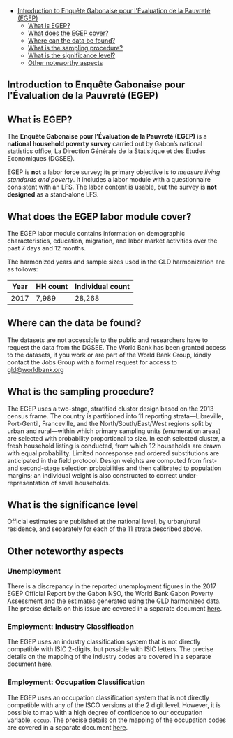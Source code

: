 
-   [Introduction to Enquête Gabonaise
pour l'Évaluation de la Pauvreté (EGEP)](#egpe-intro)
    -   [What is EGEP?](#what-is-egep)
    -   [What does the EGEP cover?](#what-does-the-bgd-lfs-cover)
    -   [Where can the data be found?](#where-can-the-data-be-found)
    -   [What is the sampling
        procedure?](#what-is-the-sampling-procedure)
    -   [What is the significance
        level?](#what-is-the-significance-level)
    -   [Other noteworthy aspects](#other-noteworthy-aspects)

<h2 id="egpe-intro">
  Introduction to Enquête Gabonaise pour l'Évaluation de la Pauvreté (EGEP)
</h2>

## What is EGEP?

The **Enquête Gabonaise pour l’Évaluation de la Pauvreté (EGEP)** is a **national household poverty survey** carried out by Gabon’s national statistics office, La Direction Générale de la Statistique et des Etudes Economiques (DGSEE).  

EGEP is **not** a labor force survey; its primary objective is to *measure living standards and poverty*. It includes a labor module with a questionnaire consistent with an LFS. The labor content is usable, but the survey is **not designed** as a stand‑alone LFS.

## What does the EGEP labor module cover?

The EGEP labor module contains information on demographic characteristics, education, migration, and labor market activities over the past 7 days and 12 months. 

The harmonized years and sample sizes used in the GLD harmonization are as follows:

| Year | HH count | Individual count |
|---|---|---|
| 2017 |          7,989  |                      28,268  |


## Where can the data be found?

The datasets are not accessible to the public and researchers have to request the data from the DGSEE. The World Bank has been granted access to the datasets, if you work or are part of the World Bank Group, kindly contact the Jobs Group with a formal request for access to gld@worldbank.org

## What is the sampling procedure?

The EGEP uses a two-stage, stratified cluster design based on the 2013 census frame. The country is partitioned into 11 reporting strata—Libreville, Port-Gentil, Franceville, and the North/South/East/West regions split by urban and rural—within which primary sampling units (enumeration areas) are selected with probability proportional to size. In each selected cluster, a fresh household listing is conducted, from which 12 households are drawn with equal probability. Limited nonresponse and ordered substitutions are anticipated in the field protocol. Design weights are computed from first- and second-stage selection probabilities and then calibrated to population margins; an individual weight is also constructed to correct under-representation of small households.

## What is the significance level
Official estimates are published at the national level, by urban/rural residence, and separately for each of the 11 strata described above.

## Other noteworthy aspects

### Unemployment

There is a discrepancy in the reported unemployment figures in the 2017 EGEP Official Report by the Gabon NSO, the World Bank Gabon Poverty Assessment and the estimates generated using the GLD harmonized data. The precise details on this issue are covered in a separate document [here](Unemployment%20discrepancies.md).

### Employment: Industry Classification

The EGEP uses an industry classification system that is not directly compatible with ISIC 2-digits, but possible with ISIC letters. The precise details on the mapping of the industry codes are covered in a separate document [here](Industry%20codes.md).

### Employment: Occupation Classification

The EGEP uses an occupation classification system that is not directly compatible with any of the ISCO versions at the 2 digit level. However, it is possible to map with a high degree of confidence to our occupation variable, `occup`. The precise details on the mapping of the occupation codes are covered in a separate document [here](Occupation%20codes.md).


